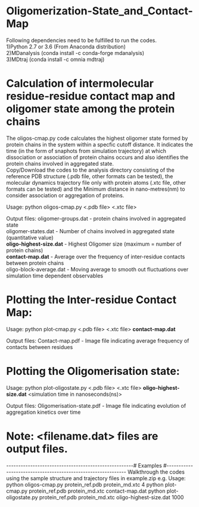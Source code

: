 # Oligomerization-State_and_Contact-Map


Following dependencies need to be fulfilled to run the codes.\
  1)Python 2.7 or 3.6 (From Anaconda distribution)\
  2)MDanalysis        (conda install -c conda-forge mdanalysis)\
  3)MDtraj            (conda install -c omnia mdtraj)

# Calculation of intermolecular residue-residue contact map and oligomer state among the protein chains
The oligos-cmap.py code calculates the highest oligomer state formed by protein chains in the system within a specfic cutoff distance. It indicates the time (in the form of snaphots from simulation trajectory) at which dissociation or association of protein chains occurs and also identifies the protein chains involved in aggregated state.\
Copy/Download the codes to the analysis directory consisting of the reference PDB structure (.pdb file, other formats can be tested), the molecular dynamics trajectory file only with protein atoms (.xtc file, other formats can be tested) and the Minimum distance in nano-metres(nm) to consider association or aggregation of proteins.

Usage: python oligos-cmap.py <.pdb file> <.xtc file> <distance in nm> 

Output files:  oligomer-groups.dat        - protein chains involved in aggregated state\
               oligomer-states.dat        - Number of chains involved in aggregated state (quantitative value)\
             **oligo-highest-size.dat**   - Highest Oligomer size (maximum = number of protein chains)\
             **contact-map.dat**          - Average over the frequency of inter-residue contacts between protein chains\
               oligo-block-average.dat      - Moving average to smooth out fluctuations over simulation time dependent observables

# Plotting the Inter-residue Contact Map:

Usage: python plot-cmap.py <.pdb file> <.xtc file> **contact-map.dat** 

Output files: Contact-map.pdf             - Image file indicating average frequency of contacts between residues

# Plotting the Oligomerisation state:

Usage: python plot-oligostate.py <.pdb file> <.xtc file>  **oligo-highest-size.dat**  <simulation time in nanoseconds(ns)>

Output files: Oligomerisation-state.pdf   - Image file indicating evolution of aggregation kinetics over time
  
  
# Note: **<filename.dat>**  files are output files.
-----------------------------------------------------# Examples #-------------------------------------------------------------
Walkthrough the codes using the sample structure and trajectory files in example.zip
e.g. Usage: python oligos-cmap.py protein_ref.pdb  protein_md.xtc 4
            python plot-cmap.py protein_ref.pdb  protein_md.xtc contact-map.dat
            python plot-oligostate.py protein_ref.pdb  protein_md.xtc oligo-highest-size.dat 1000
            
            
            

